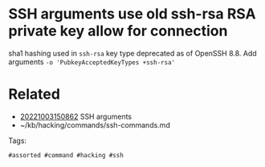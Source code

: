 # SSH arguments use old ssh-rsa RSA private key allow for connection
sha1 hashing used in `ssh-rsa` key type deprecated as of OpenSSH 8.8.
Add arguments
` -o 'PubkeyAcceptedKeyTypes +ssh-rsa' `

# Related

- [20221003150862](/zet/20221003150862/README.md) SSH arguments
- ~/kb/hacking/commands/ssh-commands.md

Tags:

    #assorted #command #hacking #ssh
